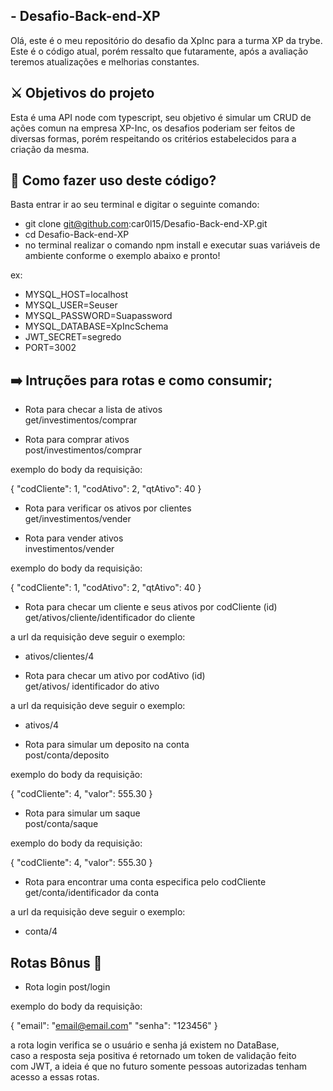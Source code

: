 ## - Desafio-Back-end-XP

Olá, este é o meu repositório do desafio da XpInc para a turma XP da trybe.
Este é o código atual, porém ressalto que futaramente, após a avaliação teremos 
atualizações e melhorias constantes.

## ⚔️  Objetivos do projeto

Esta é uma API node com typescript, seu objetivo é simular um CRUD de ações comun
na empresa XP-Inc, os desafios poderiam ser feitos de diversas formas, porém 
respeitando os critérios estabelecidos para a criação da mesma.

## 🙂 Como fazer uso deste código?

Basta entrar ir ao seu terminal e digitar o seguinte comando:

- git clone git@github.com:car0l15/Desafio-Back-end-XP.git
- cd Desafio-Back-end-XP
- no terminal realizar o comando npm install e executar suas variáveis de ambiente
conforme o exemplo abaixo e pronto!

ex: 
- MYSQL_HOST=localhost
- MYSQL_USER=Seuser
- MYSQL_PASSWORD=Suapassword
- MYSQL_DATABASE=XpIncSchema
- JWT_SECRET=segredo
- PORT=3002

## ➡️  Intruções para rotas e como consumir;

- Rota para checar a lista de ativos </br>
get/investimentos/comprar

- Rota para comprar ativos </br>
post/investimentos/comprar </br>

exemplo do body da requisição:

{
"codCliente": 1,
"codAtivo": 2,
"qtAtivo": 40
}

- Rota para verificar os ativos por clientes </br>
get/investimentos/vender

- Rota para vender ativos </br>
investimentos/vender </br>

exemplo do body da requisição:

{
"codCliente": 1,
"codAtivo": 2,
"qtAtivo": 40
}

- Rota para checar um cliente e seus ativos por codCliente (id) </br>
get/ativos/cliente/identificador do cliente </br>

a url da requisição deve seguir o exemplo:

* ativos/clientes/4

- Rota para checar um ativo por codAtivo (id) </br>
get/ativos/ identificador do ativo


a url da requisição deve seguir o exemplo:

* ativos/4


- Rota para simular um deposito na conta </br>
post/conta/deposito </br>

exemplo do body da requisição:

{
"codCliente": 4,
"valor": 555.30
}


- Rota para simular um saque </br>
post/conta/saque

exemplo do body da requisição:

{
"codCliente": 4,
"valor": 555.30
}

- Rota para encontrar uma conta especifica pelo codCliente </br>
get/conta/identificador da conta

a url da requisição deve seguir o exemplo:

* conta/4



## Rotas Bônus 🚀

- Rota login
post/login

exemplo do body da requisição:

{
"email": "email@email.com"
"senha": "123456"
}

a rota login verifica se o usuário e senha já existem no DataBase, </br>
caso a resposta seja positiva é retornado um token de validação feito </br>
com JWT, a ideia é que no futuro somente pessoas autorizadas tenham </br>
acesso a essas rotas.
